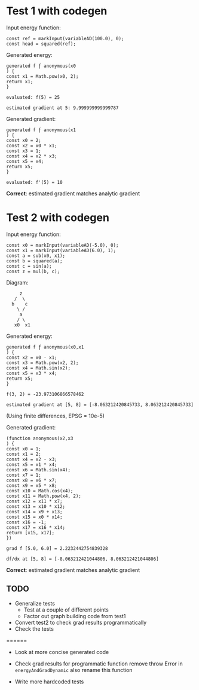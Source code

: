 # Test 1 with codegen

Input energy function:

```
const ref = markInput(variableAD(100.0), 0);
const head = squared(ref);
```


Generated energy:

```
generated f ƒ anonymous(x0
) {
const x1 = Math.pow(x0, 2);
return x1;
}
```

`evaluated: f(5) = 25`

`estimated gradient at 5: 9.999999999999787`

Generated gradient:

```
generated f ƒ anonymous(x1
) {
const x0 = 2;
const x2 = x0 * x1;
const x3 = 1;
const x4 = x2 * x3;
const x5 = x4;
return x5;
}
```

`evaluated: f'(5) = 10`

**Correct**: estimated gradient matches analytic gradient

# Test 2 with codegen

Input energy function:

```
const x0 = markInput(variableAD(-5.0), 0);
const x1 = markInput(variableAD(6.0), 1);
const a = sub(x0, x1);
const b = squared(a);
const c = sin(a);
const z = mul(b, c);
```

Diagram:

```
     z
   /  \
  b    c
    \ / 
     a   
    / \  
   x0  x1
```

Generated energy:

```
generated f ƒ anonymous(x0,x1
) {
const x2 = x0 - x1;
const x3 = Math.pow(x2, 2);
const x4 = Math.sin(x2);
const x5 = x3 * x4;
return x5;
}
```

`f(3, 2) = -23.973106866578462`

`estimated gradient at [5, 8] = [-8.063212420845733, 8.063212420845733]`

(Using finite differences, EPSG = 10e-5)

Generated gradient:

```
(function anonymous(x2,x3
) {
const x0 = 1;
const x1 = 2;
const x4 = x2 - x3;
const x5 = x1 * x4;
const x6 = Math.sin(x4);
const x7 = 1;
const x8 = x6 * x7;
const x9 = x5 * x8;
const x10 = Math.cos(x4);
const x11 = Math.pow(x4, 2);
const x12 = x11 * x7;
const x13 = x10 * x12;
const x14 = x9 + x13;
const x15 = x0 * x14;
const x16 = -1;
const x17 = x16 * x14;
return [x15, x17];
})
```

`grad f [5.0, 6.0] = 2.2232442754839328`

`df/dx at [5, 8] = [-8.063212421044806, 8.063212421044806]`

**Correct**: estimated gradient matches analytic gradient

## TODO

- Generalize tests
  - Test at a couple of different points
  - Factor out graph building code from test1
- Convert test2 to check grad results programmatically
- Check the tests

======

- Look at more concise generated code

- Check grad results for programmatic function
  remove throw Error in `energyAndGradDynamic`
      also rename this function

- Write more hardcoded tests
